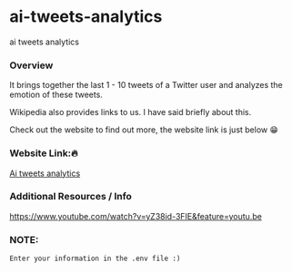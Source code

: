 # ai-tweets-analytics
ai tweets analytics

### Overview

It brings together the last 1 - 10 tweets of a Twitter user and analyzes the emotion of these tweets.

Wikipedia also provides links to us.
I have said briefly about this.

Check out the website to find out more, the website link is just below 😁

### Website  Link:🔥

[Ai tweets analytics](https://aitweets.netlify.app)

### Additional Resources / Info 

https://www.youtube.com/watch?v=yZ38id-3FIE&feature=youtu.be


### NOTE:

`Enter your information in the .env file :)`
